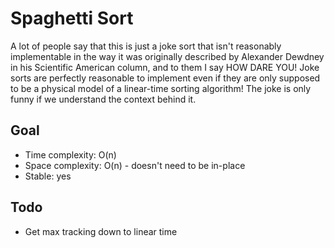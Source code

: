 # Spaghetti Sort
A lot of people say that this is just a joke sort that isn't reasonably implementable in the way it was originally described by Alexander Dewdney in his Scientific American column, and to them I say HOW DARE YOU! Joke sorts are perfectly reasonable to implement even if they are only supposed to be a physical model of a linear-time sorting algorithm! The joke is only funny if we understand the context behind it.

## Goal
+ Time complexity: O(n)
+ Space complexity: O(n) - doesn't need to be in-place
+ Stable: yes

## Todo
- Get max tracking down to linear time
